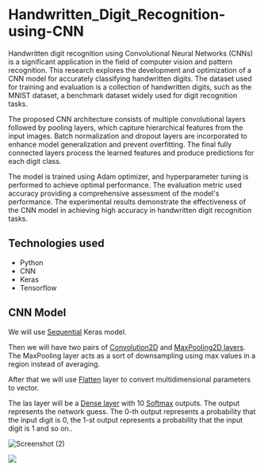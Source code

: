 # Handwritten_Digit_Recognition-using-CNN
Handwritten digit recognition using Convolutional Neural Networks (CNNs) is a significant application in the field of computer vision and pattern recognition. This research explores the development and optimization of a CNN model for accurately classifying handwritten digits. The dataset used for training and evaluation is a collection of handwritten digits, such as the MNIST dataset, a benchmark dataset widely used for digit recognition tasks.

The proposed CNN architecture consists of multiple convolutional layers followed by pooling layers, which capture hierarchical features from the input images. Batch normalization and dropout layers are incorporated to enhance model generalization and prevent overfitting. The final fully connected layers process the learned features and produce predictions for each digit class.

The model is trained using Adam optimizer, and hyperparameter tuning is performed to achieve optimal performance. The evaluation metric used accuracy providing a comprehensive assessment of the model's performance. The experimental results demonstrate the effectiveness of the CNN model in achieving high accuracy in handwritten digit recognition tasks.

## Technologies used

- Python
- CNN
- Keras
- Tensorflow
  
## CNN Model

We will use [Sequential](https://www.tensorflow.org/api_docs/python/tf/keras/Sequential?version=stable) Keras model.

Then we will have two pairs of [Convolution2D](https://www.tensorflow.org/api_docs/python/tf/keras/layers/Conv2D?version=stable) and [MaxPooling2D layers](https://www.tensorflow.org/api_docs/python/tf/keras/layers/MaxPooling2D?version=stable). The MaxPooling layer acts as a sort of downsampling using max values in a region instead of averaging.

After that we will use [Flatten](https://www.tensorflow.org/api_docs/python/tf/keras/layers/Flatten?version=stable) layer to convert multidimensional parameters to vector.

The las layer will be a [Dense layer](https://www.tensorflow.org/api_docs/python/tf/keras/layers/Dense?version=stable) with 10 [Softmax](https://www.tensorflow.org/api_docs/python/tf/keras/activations/softmax?version=stable) outputs. The output represents the network guess. The 0-th output represents a probability that the input digit is 0, the 1-st output represents a probability that the input digit is 1 and so on..

![Screenshot (2)](https://github.com/gangakona/Handwritten_Digit_Recognition-using-CNN/assets/110378442/6b0e3c8a-f336-4ac9-8703-40b17f98a76f)

![](https://1drv.ms/i/c/4230590ad987414b/EXJxysC9M99CnjV0cuXLl5gBIQ_ng6uTveie8GqeS-1d0w?e=CgnIlV)
